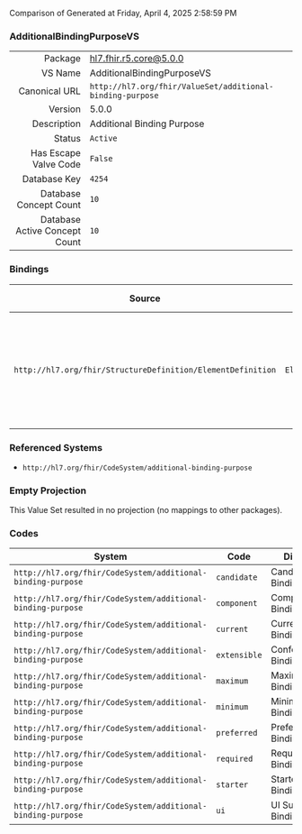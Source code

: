 Comparison of 
Generated at Friday, April 4, 2025 2:58:59 PM

### AdditionalBindingPurposeVS

|      |     |
| ---: | --- |
| Package | hl7.fhir.r5.core@5.0.0 |
| VS Name | AdditionalBindingPurposeVS |
| Canonical URL | `http://hl7.org/fhir/ValueSet/additional-binding-purpose` |
| Version | 5.0.0 |
| Description | Additional Binding Purpose |
| Status | `Active` |
| Has Escape Valve Code | `False` |
| Database Key | `4254` |
| Database Concept Count | `10` |
| Database Active Concept Count | `10` |
### Bindings

| Source | Element | Binding | Strength | Element Short |
| ------ | ------- | ------- | -------- | ------------- |
| `http://hl7.org/fhir/StructureDefinition/ElementDefinition` | `ElementDefinition.binding.additional.purpose` | `http://hl7.org/fhir/ValueSet/additional-binding-purpose\|5.0.0` | `Required` | maximum \| minimum \| required \| extensible \| candidate \| current \| preferred \| ui \| starter \| component |

### Referenced Systems

* `http://hl7.org/fhir/CodeSystem/additional-binding-purpose`
### Empty Projection

This Value Set resulted in no projection (no mappings to other packages).

### Codes

| System | Code | Display |
| ------ | ---- | ------- |
| `http://hl7.org/fhir/CodeSystem/additional-binding-purpose` | `candidate` | Candidate Binding |
| `http://hl7.org/fhir/CodeSystem/additional-binding-purpose` | `component` | Component Binding |
| `http://hl7.org/fhir/CodeSystem/additional-binding-purpose` | `current` | Current Binding |
| `http://hl7.org/fhir/CodeSystem/additional-binding-purpose` | `extensible` | Conformance Binding |
| `http://hl7.org/fhir/CodeSystem/additional-binding-purpose` | `maximum` | Maximum Binding |
| `http://hl7.org/fhir/CodeSystem/additional-binding-purpose` | `minimum` | Minimum Binding |
| `http://hl7.org/fhir/CodeSystem/additional-binding-purpose` | `preferred` | Preferred Binding |
| `http://hl7.org/fhir/CodeSystem/additional-binding-purpose` | `required` | Required Binding |
| `http://hl7.org/fhir/CodeSystem/additional-binding-purpose` | `starter` | Starter Binding |
| `http://hl7.org/fhir/CodeSystem/additional-binding-purpose` | `ui` | UI Suggested Binding |
